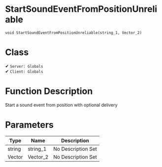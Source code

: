 # StartSoundEventFromPositionUnreliable
```
void StartSoundEventFromPositionUnreliable(string_1, Vector_2)
```
# Class
✔ `Server: Globals`  
✔ `Client: Globals`  

# Function Description
Start a sound event from position with optional delivery
# Parameters
Type|Name|Description
--|--|--
string|string_1|No Description Set
Vector|Vector_2|No Description Set
